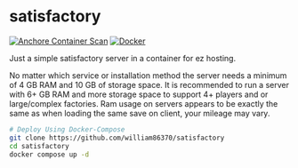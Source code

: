 # satisfactory
[![Anchore Container Scan](https://github.com/william86370/satisfactory/actions/workflows/anchore-analysis.yml/badge.svg)](https://github.com/william86370/satisfactory/actions/workflows/anchore-analysis.yml)
[![Docker](https://github.com/william86370/satisfactory/actions/workflows/docker-publish.yml/badge.svg)](https://github.com/william86370/satisfactory/actions/workflows/docker-publish.yml)

Just a simple satisfactory server in a container for ez hosting.

No matter which service or installation method the server needs a minimum of 4 GB RAM and 10 GB of storage space. 
It is recommended to run a server with 6+ GB RAM and more storage space to support 4+ players and or large/complex factories.
Ram usage on servers appears to be exactly the same as when loading the same save on client, your mileage may vary.

```bash
# Deploy Using Docker-Compose
git clone https://github.com/william86370/satisfactory
cd satisfactory
docker compose up -d
```